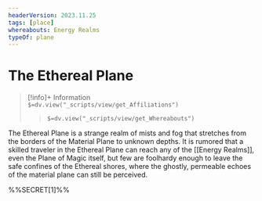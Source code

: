 ```yaml
---
headerVersion: 2023.11.25
tags: [place]
whereabouts: Energy Realms
typeOf: plane
---
```

# The Ethereal Plane
>[!info]+ Information  
> `$=dv.view("_scripts/view/get_Affiliations")`  
>> `$=dv.view("_scripts/view/get_Whereabouts")`

The Ethereal Plane is a strange realm of mists and fog that stretches from the borders of the Material Plane to unknown depths. It is rumored that a skilled traveler in the Ethereal Plane can reach any of the [[Energy Realms]], even the Plane of Magic itself, but few are foolhardy enough to leave the safe confines of the Ethereal shores, where the ghostly, permeable echoes of the material plane can still be perceived. 

%%SECRET[1]%%